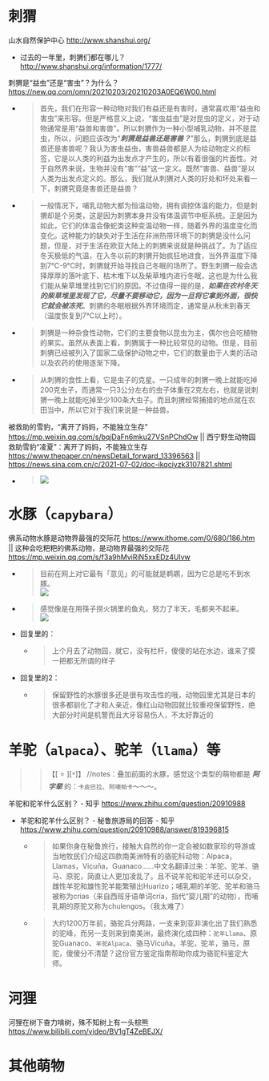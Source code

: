 
# 刺猬

山水自然保护中心 http://www.shanshui.org/
- 过去的一年里，刺猬们都在哪儿？ http://www.shanshui.org/information/1777/

刺猬是“益虫”还是“害虫”？为什么？ https://new.qq.com/omn/20210203/20210203A0EQ6W00.html
- > 首先，我们在形容一种动物对我们有益还是有害时，通常喜欢用“益虫和害虫”来形容。但是严格意义上说，“害虫益虫”是对昆虫的定义，对于动物通常是用“益兽和害兽”。所以刺猬作为一种小型哺乳动物，并不是昆虫，所以，问题应该改为“***刺猬是益兽还是害兽？***”那么，刺猬到底是益兽还是害兽呢？我认为害虫益虫，害兽益兽都是人为给动物定义的标签，它是以人类的利益为出发点才产生的，所以有着很强的片面性。对于自然界来说，生物并没有“害”“益”这一定义。既然“害兽、益兽”是以人类为出发点定义的。那么，我们就从刺猬对人类的好处和坏处来看一下，刺猬究竟是害兽还是益兽？
- > 一般情况下，哺乳动物大都为恒温动物，拥有调控体温的能力，但是刺猬却是个另类，这是因为刺猬本身并没有体温调节中枢系统。正是因为如此，它们的体温会像蛇类这种变温动物一样，随着外界的温度变化而变化。这种能力的缺失对于生活在非洲热带环境下的刺猬是没什么问题，但是，对于生活在欧亚大陆上的刺猬来说就是种挑战了。为了适应冬天极低的气温，在入冬以前的刺猬开始疯狂地进食，当外界温度下降到7℃-9℃时，刺猬就开始寻找自己冬眠的场所了。野生刺猬一般会选择厚厚的落叶底下、枯木堆下以及柴草堆内进行冬眠，这也是为什么我们能从柴草堆里找到它们的原因。不过值得一提的是，***如果在农村冬天的柴草堆里发现了它，尽量不要移动它，因为一旦将它拿到外面，很快它就会被冻死***。刺猬的冬眠根据外界环境而定，通常是从秋末到春天（温度恢复到7℃以上时）。
- > 刺猬是一种杂食性动物，它们的主要食物以昆虫为主，偶尔也会吃植物的果实。虽然从表面上看，刺猬属于一种比较常见的动物。但是，目前刺猬已经被列入了国家二级保护动物之中，它们的数量由于人类的活动以及农药的使用逐渐下降。
- > 从刺猬的食性上看，它是虫子的克星。一只成年的刺猬一晚上就能吃掉200克虫子，而通常一只3公分左右的虫子体重在2克左右，也就是说刺猬一晚上就能吃掉至少100条大虫子。而且刺猬经常捕猎的地点就在农田当中，所以它对于我们来说是一种益兽。

被救助的雪豹，“离开了妈妈，不能独立生存” https://mp.weixin.qq.com/s/bqjDaFn6mku27VSnPChdOw || 西宁野生动物园救助雪豹“凌夏”：离开了妈妈，不能独立生存 https://www.thepaper.cn/newsDetail_forward_13396563 || https://news.sina.com.cn/c/2021-07-02/doc-ikqciyzk3107821.shtml
- > ![](https://imagecloud.thepaper.cn/thepaper/image/140/356/483.jpg)

# 水豚（`capybara`）

佛系动物水豚是动物界最强的交际花 https://www.ithome.com/0/680/186.htm || 这种会吃粑粑的佛系动物，是动物界最强的交际花 https://mp.weixin.qq.com/s/f3a9hMviRiN5xxEDz4Ulvw
- > 目前在网上对它最有「意见」的可能就是鹈鹕，因为它总是吃不到水豚。 <br> ![](https://img.ithome.com/newsuploadfiles/2023/3/16d7ef5e-0079-4de3-8d4d-bf4cf84579f9.gif)
- > 感觉像是在用筷子捞火锅里的鱼丸，努力了半天，毛都夹不起来。 <br> ![](https://img.ithome.com/newsuploadfiles/2023/3/fd9db68c-aab8-444e-b686-d2be69d89f8a.gif)
- 回复里的：
  * > 上个月去了动物园，就它，没有栏杆，傻傻的站在水边，谁来了摸一把都无所谓的样子
- 回复里的2：
  * > 保留野性的水豚很多还是很有攻击性的哦，动物园里尤其是日本的很多都驯化了才和人亲近，像红山动物园就比较重视保留野性，绝大部分时间是机警而且大牙容易伤人，不太好靠近的

# 羊驼（`alpaca`）、驼羊（`llama`）等
>> 【[ :star: ][`*`]】 //notes：叠加前面的水豚，感觉这个类型的萌物都是 ***阿字辈*** 的：`卡皮巴拉`、`阿噢帕卡`～～～。

羊驼和驼羊什么区别？ - 知乎 https://www.zhihu.com/question/20910988
- 羊驼和驼羊什么区别？ - 秘鲁旅游局的回答 - 知乎 https://www.zhihu.com/question/20910988/answer/819396815
  * > 如果你身在秘鲁旅行，接触大自然的你一定会被如数家珍的导游或当地牧民们介绍这四款南美洲特有的骆驼科动物：Alpaca，Llamas，Vicuña，Guanaco……中文名翻译过来：羊驼、驼羊、骆马、原驼，简直让人更加凌乱了。且不说羊驼和驼羊还可以杂交，雌性羊驼和雄性驼羊能繁殖出Huarizo；哺乳期的羊驼、驼羊和骆马被称为crias（来自西班牙语单词cría，指代“婴儿期”的动物），而哺乳期的原驼又称为chulengos。（我太难了）
  * > 大约1200万年前，骆驼兵分两路，一支来到亚非演化出了我们熟悉的驼峰，而另一支则来到南美洲，最终演化成四种：`驼羊Llama`、原驼Guanaco、`羊驼Alpaca`、骆马Vicuña。羊驼，驼羊，骆马，原驼，傻傻分不清楚？这份官方鉴定指南帮助你成为骆驼科鉴定大师。

# 河狸

河狸在树下奋力啃树，殊不知树上有一头棕熊 https://www.bilibili.com/video/BV1gT4ZeBEJX/

# 其他萌物
